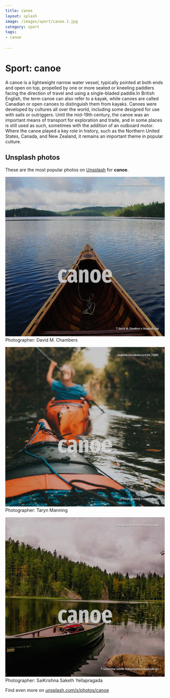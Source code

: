 ```yaml
---
title: canoe
layout: splash
image: /images/sport/canoe.1.jpg
category: sport
tags:
- canoe

---
```

# Sport: canoe

A canoe is a lightweight narrow water vessel, typically pointed at both ends and open on top,  propelled by one or more seated or kneeling paddlers facing the direction of travel and using a  single-bladed paddle.In British English, the term canoe can also refer to a kayak, while canoes are  called Canadian or open canoes to distinguish them from kayaks.  Canoes were developed by cultures all over the world, including some designed for use with sails or  outriggers. Until the mid-19th century, the canoe was an important means of transport for exploration and  trade, and in some places is still used as such, sometimes with the addition of an outboard motor. Where the canoe played a key role in history, such as the Northern United States, Canada, and New  Zealand, it remains an important theme in popular culture. 

 
## Unsplash photos
These are the most popular photos on [Unsplash](https://unsplash.com) for **canoe**.
 
![canoe](/images/sport/canoe.1.jpg)
Photographer:  David M. Chambers
 
![canoe](/images/sport/canoe.2.jpg)
Photographer:  Taryn Manning
 
![canoe](/images/sport/canoe.3.jpg)
Photographer:  SaiKrishna Saketh Yellapragada
 
Find even more on [unsplash.com/s/photos/canoe](https://unsplash.com/s/photos/canoe)
 
